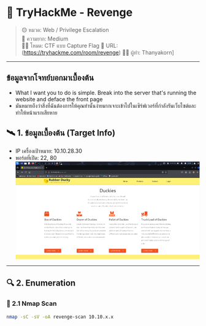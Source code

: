 # 🧠 TryHackMe - Revenge

> 🟡 หมวด: Web / Privilege Escalation  
> 🧩 ความยาก: Medium  
> 🕵️‍♂️ โหมด: CTF แบบ Capture Flag
> 🧩 URL: (https://tryhackme.com/room/revenge)
> 👨‍💻 ผู้ทำ: Thanyakorn]



---
## ข้อมูลจากโจทย์บอกมาเบื้องต้น

- What I want you to do is simple. Break into the server that's running the website and deface the front page
- มันหมายถึงว่าสิ่งที่ฉันต้องการให้คุณทำนั้นง่ายมากเจาะเข้าไปในเซิร์ฟเวอร์ที่กำลังรันเว็บไซต์และทำให้หน้าแรกเสียหาย


## 🛰️ 1. ข้อมูลเบื้องต้น (Target Info)

- IP เครื่องเป้าหมาย: 10.10.28.30
- พอร์ตที่เปิด: 22, 80
![Nmap Scan](images/1.png)

---

## 🔍 2. Enumeration

### 🔸 2.1 Nmap Scan

```bash
nmap -sC -sV -oA revenge-scan 10.10.x.x
